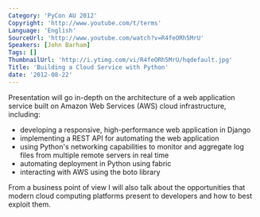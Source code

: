 ```yaml
---
Category: 'PyCon AU 2012'
Copyright: 'http://www.youtube.com/t/terms'
Language: 'English'
SourceUrl: 'http://www.youtube.com/watch?v=R4feORh5MrU'
Speakers: [John Barham]
Tags: []
ThumbnailUrl: 'http://i.ytimg.com/vi/R4feORh5MrU/hqdefault.jpg'
Title: 'Building a Cloud Service with Python'
date: '2012-08-22'
---
```

Presentation will go in-depth on the architecture of a web application service
built on Amazon Web Services (AWS) cloud infrastructure, including:

  * developing a responsive, high-performance web application in Django
  * implementing a REST API for automating the web application
  * using Python's networking capabilities to monitor and aggregate log files from multiple remote servers in real time
  * automating deployment in Python using fabric
  * interacting with AWS using the boto library

From a business point of view I will also talk about the opportunities that
modern cloud computing platforms present to developers and how to best exploit
them.


